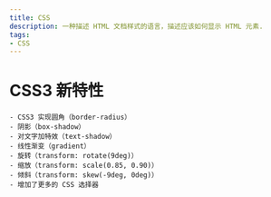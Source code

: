 ```yaml
---
title: CSS
description: 一种描述 HTML 文档样式的语言，描述应该如何显示 HTML 元素.
tags: 
- CSS
---
```


# CSS3 新特性

    - CSS3 实现圆角（border-radius）
    - 阴影（box-shadow）
    - 对文字加特效（text-shadow）
    - 线性渐变（gradient）
    - 旋转（transform: rotate(9deg)）
    - 缩放（transform: scale(0.85, 0.90)）
    - 倾斜（transform: skew(-9deg, 0deg)）
    - 增加了更多的 CSS 选择器

